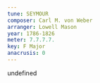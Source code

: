 ```yaml
---
tune: SEYMOUR
composer: Carl M. von Weber
arranger: Lowell Mason
year: 1786-1826
meter: 7.7.7.7.
key: F Major
anacrusis: 0
---
```

undefined